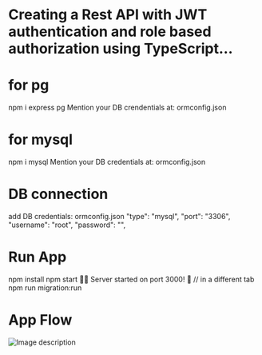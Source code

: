 
# Creating a Rest API with JWT authentication and role based authorization using TypeScript…

# for pg
  npm i express pg
  Mention your DB crendentials at: ormconfig.json
# for mysql
  npm i mysql
  Mention your DB credentials at: ormconfig.json

# DB connection
  add DB credentials: ormconfig.json
    "type": "mysql",
    "port": "3306",
    "username": "root",
    "password": "",

# Run App
  npm install
  npm start
  💃🏻 Server started on port 3000! 🕺
  // in a different tab
  npm run migration:run

  # App Flow
  ![Image description](https://camo.githubusercontent.com/a9a794ecd9bceb39a850d625b60aaf2241568e51/68747470733a2f2f63646e2d696d616765732d312e6d656469756d2e636f6d2f6d61782f323131362f312a63596e6544686a7a6b414b444a4254454a3472446f672e706e67)

